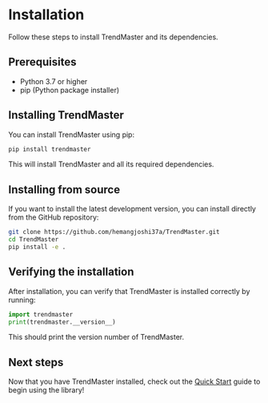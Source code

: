 # Installation

Follow these steps to install TrendMaster and its dependencies.

## Prerequisites

- Python 3.7 or higher
- pip (Python package installer)

## Installing TrendMaster

You can install TrendMaster using pip:

```bash
pip install trendmaster
```

This will install TrendMaster and all its required dependencies.

## Installing from source

If you want to install the latest development version, you can install directly from the GitHub repository:

```bash
git clone https://github.com/hemangjoshi37a/TrendMaster.git
cd TrendMaster
pip install -e .
```

## Verifying the installation

After installation, you can verify that TrendMaster is installed correctly by running:

```python
import trendmaster
print(trendmaster.__version__)
```

This should print the version number of TrendMaster.

## Next steps

Now that you have TrendMaster installed, check out the [Quick Start](quickstart.md) guide to begin using the library!